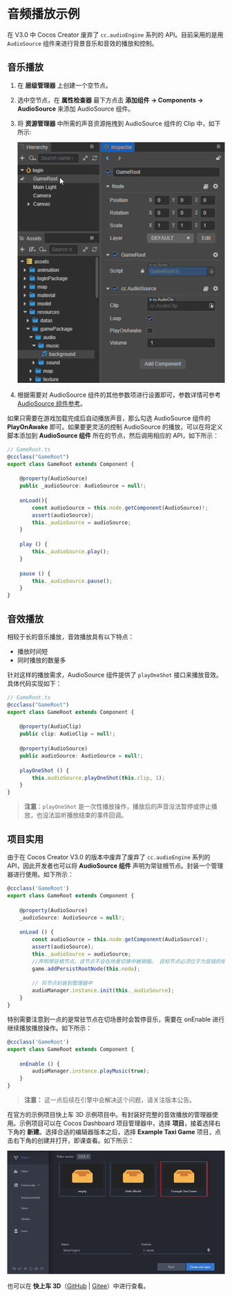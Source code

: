 # 音频播放示例

在 V3.0 中 Cocos Creator 废弃了 `cc.audioEngine` 系列的 API。目前采用的是用 `AudioSource` 组件来进行背景音乐和音效的播放和控制。

## 音乐播放

1. 在 **层级管理器** 上创建一个空节点。
2. 选中空节点，在 **属性检查器** 最下方点击 **添加组件 -> Components -> AudioSource** 来添加 AudioSource 组件。
3. 将 **资源管理器** 中所需的声音资源拖拽到 AudioSource 组件的 Clip 中，如下所示:

   ![audioClip](audio/audiocilp.gif)

4. 根据需要对 AudioSource 组件的其他参数项进行设置即可，参数详情可参考 [AudioSource 组件参考](./audiosource.md)。

如果只需要在游戏加载完成后自动播放声音，那么勾选 AudioSource 组件的 **PlayOnAwake** 即可。如果要更灵活的控制 AudioSource 的播放，可以在将定义脚本添加到 **AudioSource 组件** 所在的节点，然后调用相应的 API，如下所示：

```typescript
// GameRoot.ts
@ccclass("GameRoot")
export class GameRoot extends Component { 
    
    @property(AudioSource)
    public _audioSource: AudioSource = null!;

    onLoad(){
        const audioSource = this.node.getComponent(AudioSource)!;
        assert(audioSource);
        this._audioSource = audioSource;
    }

    play () {
        this._audioSource.play();
    }

    pause () {
        this._audioSource.pause();
    }
}
```

## 音效播放

相较于长的音乐播放，音效播放具有以下特点：
- 播放时间短
- 同时播放的数量多

针对这样的播放需求，AudioSource 组件提供了 `playOneShot` 接口来播放音效。具体代码实现如下：

```typescript
// GameRoot.ts
@ccclass("GameRoot")
export class GameRoot extends Component {     

    @property(AudioClip)
    public clip: AudioClip = null!;   

    @property(AudioSource)
    public audioSource: AudioSource = null!;

    playOneShot () {
        this.audioSource.playOneShot(this.clip, 1);
    }
}
```

> **注意**：`playOneShot` 是一次性播放操作，播放后的声音没法暂停或停止播放，也没法监听播放结束的事件回调。

## 项目实用

由于在 Cocos Creator V3.0 的版本中废弃了废弃了 `cc.audioEngine` 系列的 API，因此开发者也可以将 **AudioSource 组件** 声明为常驻根节点。封装一个管理器进行使用。如下所示：

```typescript
@ccclass('GameRoot')
export class GameRoot extends Component {
    
    @property(AudioSource) 
    _audioSource: AudioSource = null!;

    onLoad () {
        const audioSource = this.node.getComponent(AudioSource)!;
        assert(audioSource);
        this._audioSource = audioSource;
        //声明常驻根节点，该节点不会在场景切换中被销毁。 目标节点必须位于为层级的根节点，否则无效。
        game.addPersistRootNode(this.node);

        // 将节点封装到管理器中
        audioManager.instance.init(this._audioSource);
    }
}
```

特别需要注意到一点的是常驻节点在切场景时会暂停音乐，需要在 onEnable 进行继续播放播放操作。如下所示：

```typescript
@ccclass('GameRoot')
export class GameRoot extends Component {

    onEnable () {
        audioManager.instance.playMusic(true);
    }
}

```

>**注意：** 这一点后续在引擎中会解决这个问题，请关注版本公告。

在官方的示例项目快上车 3D 示例项目中。有封装好完整的音效播放的管理器使用。示例项目可以在 Cocos Dashboard 项目管理器中，选择 **项目**，接着选择右下角的 **新建**。选择合适的编辑器版本之后，选择 **Example Taxi Game** 项目，点击右下角的创建并打开，即课查看。如下所示：

   ![audioEdit](audio/audioEdit.png)

也可以在 **快上车 3D**（[GitHub](https://github.com/cocos-creator/tutorial-taxi-game) | [Gitee](https://gitee.com/mirrors_cocos-creator/tutorial-taxi-game)）中进行查看。
